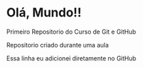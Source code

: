 # Olá, Mundo!!
 Primeiro Repositorio do Curso de Git e GitHub

Repositorio criado durante uma aula

Essa linha eu adicionei diretamente no GitHub
